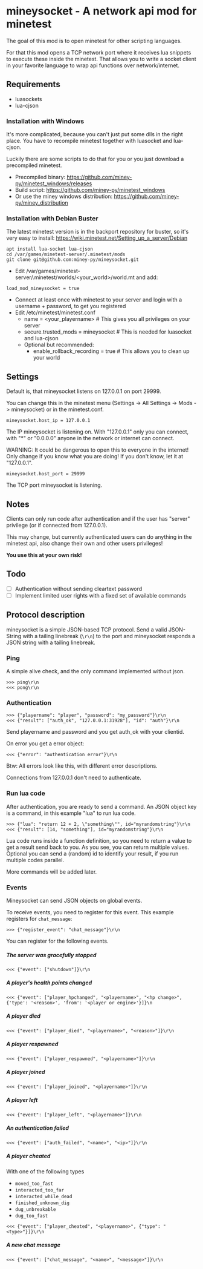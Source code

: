 # mineysocket - A network api mod for minetest

The goal of this mod is to open minetest for other scripting languages.

For that this mod opens a TCP network port where it receives lua snippets to execute these inside the minetest.
That allows you to write a socket client in your favorite language to wrap api functions over network/internet.

## Requirements

* luasockets
* lua-cjson

### Installation with Windows

It's more complicated, because you can't just put some dlls in the right place. 
You have to recompile minetest together with luasocket and lua-cjson. 

Luckily there are some scripts to do that for you or you just download a precompiled minetest.

* Precompiled binary: https://github.com/miney-py/minetest_windows/releases
* Build script: https://github.com/miney-py/minetest_windows
* Or use the miney windows distribution: https://github.com/miney-py/miney_distribution

### Installation with Debian Buster

The latest minetest version is in the backport repository for buster, so it's very easy to install: https://wiki.minetest.net/Setting_up_a_server/Debian
```
apt install lua-socket lua-cjson
cd /var/games/minetest-server/.minetest/mods
git clone git@github.com:miney-py/mineysocket.git
```
* Edit /var/games/minetest-server/.minetest/worlds/\<your_world\>/world.mt and add:
```
load_mod_mineysocket = true
```
* Connect at least once with minetest to your server and login with a username + password, to get you registered
* Edit /etc/minetest/minetest.conf
  * name = \<your_playername\>  # This gives you all privileges on your server
  * secure.trusted_mods = mineysocket  # This is needed for luasocket and lua-cjson
  * Optional but recommended:
    * enable_rollback_recording = true  # This allows you to clean up your world

## Settings

Default is, that mineysocket listens on 127.0.0.1 on port 29999.

You can change this in the minetest menu (Settings -> All Settings -> Mods -> mineysocket) or in the minetest.conf.

```
mineysocket.host_ip = 127.0.0.1
```
The IP mineysocket is listening on. 
With "127.0.0.1" only you can connect, with "*" or "0.0.0.0" anyone in the network or internet can connect. 
 
WARNING: It could be dangerous to open this to everyone in the internet! Only change if you know what you are doing! If you don't know, let it at "127.0.0.1".
```
mineysocket.host_port = 29999
```
The TCP port mineysocket is listening. 

## Notes

Clients can only run code after authentication and if the user has "server" privilege (or if connected from 127.0.0.1).

This may change, but currently authenticated users can do anything in the minetest api, also change their own and other users privileges!

**You use this at your own risk!**

## Todo

- [ ] Authentication without sending cleartext password
- [ ] Implement limited user rights with a fixed set of available commands

## Protocol description

mineysocket is a simple JSON-based TCP protocol. Send a valid JSON-String with a tailing linebreak (`\r\n`) to the port 
and mineysocket responds a JSON string with a tailing linebreak.

### Ping

A simple alive check, and the only command implemented without json.

```
>>> ping\r\n
<<< pong\r\n
``` 

### Authentication

```
>>> {"playername": "player", "password": "my_password"}\r\n
<<< {"result": ["auth_ok", "127.0.0.1:31928"], "id": "auth"}\r\n
``` 
Send playername and password and you get auth_ok with your clientid.

On error you get a error object:
```
<<< {"error": "authentication error"}\r\n
```
Btw: All errors look like this, with different error descriptions.

Connections from 127.0.0.1 don't need to authenticate.

### Run lua code

After authentication, you are ready to send a command. An JSON object key is a command, in this example 
"lua" to run lua code.
```
>>> {"lua": "return 12 + 2, \"something\"", id="myrandomstring"}\r\n
<<< {"result": [14, "something"], id="myrandomstring"}\r\n
```
Lua code runs inside a function definition, so you need to return a value to get a result send back to you. 
As you see, you can return multiple values. 
Optional you can send a (random) id to identify your result, if you run multiple codes parallel.

More commands will be added later.

### Events

Mineysocket can send JSON objects on global events. 

To receive events, you need to register for this event. This example registers for `chat_message`:
```
>>> {"register_event": "chat_message"}\r\n
```

You can register for the following events.

##### The server was gracefully stopped
```
<<< {"event": ["shutdown"]}\r\n
```

#####  A player's health points changed
```
<<< {"event": ["player_hpchanged", "<playername>", "<hp change>", {'type': '<reason>', 'from': '<player or engine>'}]}\n
```

##### A player died
```
<<< {"event": ["player_died", "<playername>", "<reason>"]}\r\n
```

##### A player respawned
```
<<< {"event": ["player_respawned", "<playername>"]}\r\n
```

##### A player joined
```
<<< {"event": ["player_joined", "<playername>"]}\r\n
```

##### A player left
```
<<< {"event": ["player_left", "<playername>"]}\r\n
```

##### An authentication failed
```
<<< {"event": ["auth_failed", "<name>", "<ip>"]}\r\n
```

##### A player cheated

With one of the following types

* `moved_too_fast`
* `interacted_too_far`
* `interacted_while_dead`
* `finished_unknown_dig`
* `dug_unbreakable`
* `dug_too_fast`
```
<<< {"event": ["player_cheated", "<playername>", {"type": "<type>"}]}\r\n
```

##### A new chat message
```
<<< {"event": ["chat_message", "<name>", "<message>"]}\r\n
```